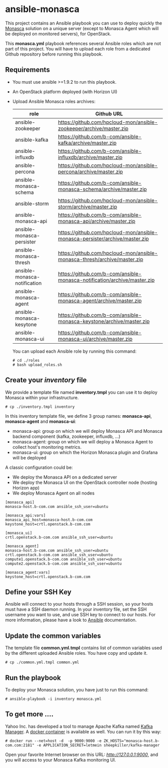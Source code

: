 # ansible-monasca
This project contains an Ansible playbook you can use to deploy quickly the [Monasca](https://wiki.openstack.org/wiki/Monasca) solution on a unique server (except to Monasca Agent which will be deployed on monitored servers), for OpenStack.

This **monasca.yml** playbook references several Ansible roles which are not part of this project. You will have to upload each role from a dedicated Github repository before running this playbook.


## Requirements
* You must use ansible >=1.9.2 to run this playbook.
* An OpenStack platform deployed (with Horizon UI)
* Upload Ansible Monasca roles archives:

  | role                          | Github URL                                                        |
  -------------------------------|--------------------------------------------------------------------|
  | ansible-zookeeper             | https://github.com/hpcloud-mon/ansible-zookeeper/archive/master.zip|
  | ansible-kafka                 | https://github.com/b-com/ansible-kafka/archive/master.zip|
  | ansible-influxdb              | https://github.com/b-com/ansible-influxdb/archive/master.zip|
  | ansible-percona               | https://github.com/hpcloud-mon/ansible-percona/archive/master.zip|
  | ansible-monasca-schema        | https://github.com/b-com/ansible-monasca-schema/archive/master.zip|
  | ansible-storm                 | https://github.com/hpcloud-mon/ansible-storm/archive/master.zip|
  | ansible-monasca-api           | https://github.com/b-com/ansible-monasca-api/archive/master.zip|
  | ansible-monasca-persister     | https://github.com/hpcloud-mon/ansible-monasca-persister/archive/master.zip|
  | ansible-monasca-thresh        | https://github.com/hpcloud-mon/ansible-monasca-thresh/archive/master.zip|
  | ansible-monasca-notification  | https://github.com/b-com/ansible-monasca-notification/archive/master.zip|
  | ansible-monasca-agent         | https://github.com/b-com/ansible-monasca-agent/archive/master.zip|
  | ansible-monasca-kesytone      | https://github.com/b-com/ansible-monasca-keystone/archive/master.zip|
  | ansible-monasca-ui            | https://github.com/b-com/ansible-monasca-ui/archive/master.zip|

  You can upload each Ansible role by running this command:
  ~~~~
  # cd ./roles
  # bash upload_roles.sh
  ~~~~


## Create your *inventory* file

We provide a template file named **inventory.tmpl** you can use it to deploy Monasca within your infrastructure.
~~~~
# cp ./inventory.tmpl inventory
~~~~
In this inventory template file, we define 3 group names: **monasca-api**, **monasca-agent** and **monasca-ui**:
* monasca-api: group on which we will deploy Monasca API and Monasca backend component (kafka, zookeeper, influxdb, ...)
* monasca-agent: group on which we will deploy a Monasca Agent to collect host's monitoring metrics.
* monasca-ui: group on which the Horizon Monasca plugin and Grafana will be deployed


A classic configuration could be:
* We deploy the Monasca API on a dedicated server
* We deploy the Monasca UI on the OpenStack controller node (hosting Horizon app)
* We deploy Monasca Agent on all nodes

~~~~
[monasca_api]
monasca-host.b-com.com ansible_ssh_user=ubuntu

[monasca_api:vars]
monasca_api_host=monasca-host.b-com.com
keystone_host=crtl.openstack.b-com.com

[monasca_ui]
crtl.openstack.b-com.com ansible_ssh_user=ubuntu

[monasca_agent]
monasca-host.b-com.com ansible_ssh_user=ubuntu
crtl.openstack.b-com.com ansible_ssh_user=ubuntu
compute1.openstack.b-com.com ansible_ssh_user=ubuntu
compute2.openstack.b-com.com ansible_ssh_user=ubuntu

[monasca_agent:vars]
keystone_host=crtl.openstack.b-com.com
~~~~



## Define your SSH Key
Ansible will connect to your hosts through a SSH session, so your hosts must have a SSH daemon running.
In your inventory file, set the SSH username you want to use, and use SSH key to connect to our hosts.
For more information, please have a look to [Ansible](http://docs.ansible.com/ansible/intro_inventory.html#list-of-behavioral-inventory-parameters) documentation.


## Update the common variables
The template file **common.yml.tmpl** contains list of common variables used by the different uploaded Ansible roles.
You have copy  and update it.

~~~~
# cp ./common.yml.tmpl common.yml
~~~~


## Run the playbook

To deploy your Monasca solution, you have just to run this command:
~~~~
# ansible-playbook -i inventory monasca.yml 
~~~~

## To get more ....
Yahoo Inc. has developed a tool to manage Apache Kafka named [Kafka Manager](https://github.com/yahoo/kafka-manager). A [docker container](https://hub.docker.com/r/sheepkiller/kafka-manager/) is available as well. You can run it by this way:

```
# docker run --net=host -d  -p 9000:9000 -e ZK_HOSTS="monasca-host.b-com.com:2181" -e APPLICATION_SECRET=letmein sheepkiller/kafka-manager

```

Open your favorite Internet browser on this URL: *http://127.0.0.1:9000*, and you will access to your Monasca Kafka monitoring UI.
